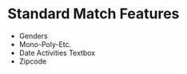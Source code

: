 <h1>Standard Match Features</h1>

<ul>
	<li>Genders</li>
	<li>Mono-Poly-Etc.</li>
	<li>Date Activities Textbox</li>
	<li>Zipcode</li>
</ul>